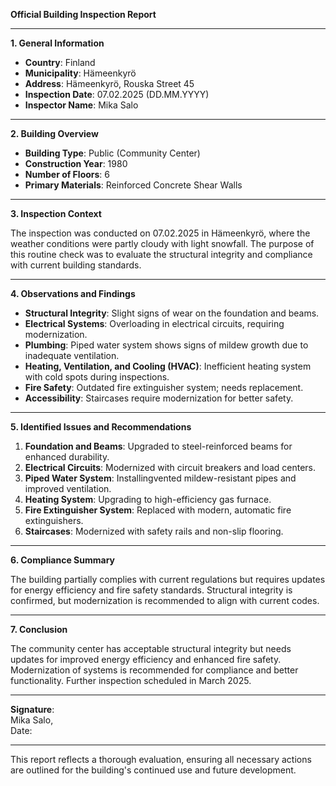 

**Official Building Inspection Report**

---

**1. General Information**

- **Country**: Finland  
- **Municipality**: Hämeenkyrö  
- **Address**: Hämeenkyrö, Rouska Street 45  
- **Inspection Date**: 07.02.2025 (DD.MM.YYYY)  
- **Inspector Name**: Mika Salo  

---

**2. Building Overview**

- **Building Type**: Public (Community Center)  
- **Construction Year**: 1980  
- **Number of Floors**: 6  
- **Primary Materials**: Reinforced Concrete Shear Walls  

---

**3. Inspection Context**

The inspection was conducted on 07.02.2025 in Hämeenkyrö, where the weather conditions were partly cloudy with light snowfall. The purpose of this routine check was to evaluate the structural integrity and compliance with current building standards.

---

**4. Observations and Findings**

- **Structural Integrity**: Slight signs of wear on the foundation and beams.
- **Electrical Systems**: Overloading in electrical circuits, requiring modernization.
- **Plumbing**: Piped water system shows signs of mildew growth due to inadequate ventilation.
- **Heating, Ventilation, and Cooling (HVAC)**: Inefficient heating system with cold spots during inspections.
- **Fire Safety**: Outdated fire extinguisher system; needs replacement.
- **Accessibility**: Staircases require modernization for better safety.

---

**5. Identified Issues and Recommendations**

1. **Foundation and Beams**: Upgraded to steel-reinforced beams for enhanced durability.
2. **Electrical Circuits**: Modernized with circuit breakers and load centers.
3. **Piped Water System**: Installingvented mildew-resistant pipes and improved ventilation.
4. **Heating System**: Upgrading to high-efficiency gas furnace.
5. **Fire Extinguisher System**: Replaced with modern, automatic fire extinguishers.
6. **Staircases**: Modernized with safety rails and non-slip flooring.

---

**6. Compliance Summary**

The building partially complies with current regulations but requires updates for energy efficiency and fire safety standards. Structural integrity is confirmed, but modernization is recommended to align with current codes.

---

**7. Conclusion**

The community center has acceptable structural integrity but needs updates for improved energy efficiency and enhanced fire safety. Modernization of systems is recommended for compliance and better functionality. Further inspection scheduled in March 2025.

---

**Signature**:  
Mika Salo,  
Date:  

--- 

This report reflects a thorough evaluation, ensuring all necessary actions are outlined for the building's continued use and future development.